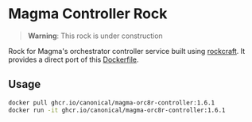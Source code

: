 # Magma Controller Rock

> **Warning**: This rock is under construction

Rock for Magma's orchestrator controller service built using 
[rockcraft](https://github.com/canonical/rockcraft). It provides a direct port of this 
[Dockerfile](https://github.com/magma/magma/blob/v1.6/orc8r/cloud/docker/controller/Dockerfile).

## Usage

```bash
docker pull ghcr.io/canonical/magma-orc8r-controller:1.6.1
docker run -it ghcr.io/canonical/magma-orc8r-controller:1.6.1
```
